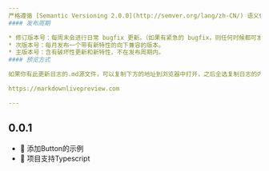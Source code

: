 ```yaml
---
严格遵循 [Semantic Versioning 2.0.0](http://semver.org/lang/zh-CN/) 语义化版本规范。
#### 发布周期

* 修订版本号：每周末会进行日常 bugfix 更新。（如果有紧急的 bugfix，则任何时候都可发布）
* 次版本号：每月发布一个带有新特性的向下兼容的版本。
* 主版本号：含有破坏性更新和新特性，不在发布周期内。
#### 预览方式

如果你有此更新日志的.md源文件，可以复制下方的地址到浏览器中打开，之后全选复制日志的内容到预览位置即可查看

https://markdownlivepreview.com

---
```


## 0.0.1
- 🎉  添加Button的示例
- 🐞  项目支持Typescript